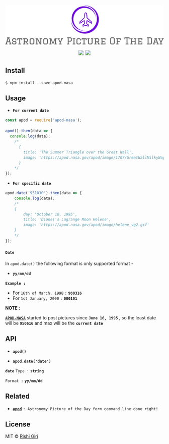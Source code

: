 <h1 align="center">
<img src="https://raw.githubusercontent.com/rishigiridotcom/rishigiri.com/71200156248c8ba2babbf387b0c0bd67e184ee17/github/apod-nasa.png">
<img src="https://travis-ci.org/CodeDotJS/apod-nasa.svg?branch=master">
<img src="https://img.shields.io/badge/code_style-XO-5ed9c7.svg">
</h1>

## Install
```
$ npm install --save apod-nasa
```
## Usage
- __`For current date`__
```js
const apod = require('apod-nasa');

apod().then(data => {
  console.log(data);
	/*
	  {
	    title: 'The Summer Triangle over the Great Wall',
	    image: 'https://apod.nasa.gov/apod/image/1707/GreatWallMilkyWay_Yu_1686.jpg'
	  }
	*/
});
```
- __`For specific date`__
```js
apod.date('951010').then(data => {
	console.log(data);
	/*
	{
		day: 'October 10, 1995',
		title: 'Dione\'s Lagrange Moon Helene',
		image: 'https://apod.nasa.gov/apod/image/helene_vg2.gif'
	}
	*/
});
```

#### __`Date`__

In `apod.date()` the following format is only supported format -

- __`yy/mm/dd`__

__`Example : `__

- For `16th of March, 1998`  `:` __`980316`__
- For `1st January, 2000` `:`  __`000101`__

__NOTE :__

__[`APOD-NASA`](https://apod.nasa.gov/apod/)__ started to post pictures since __`June 16, 1995`__ , so the least date will be  __`950616`__ and max will be the __`current date`__

## API

- __`apod()`__

- __`apod.date('date')`__

__`date`__
`Type :` __`string`__

`Format :` __`yy/mm/dd`__

## Related

- __[`apod`](https://github.com/CodeDotJS/apod)__ `: Astronomy Picture of the Day form command line done right!`

## License

MIT &copy; [Rishi Giri](http://codedotjs.github.io)
